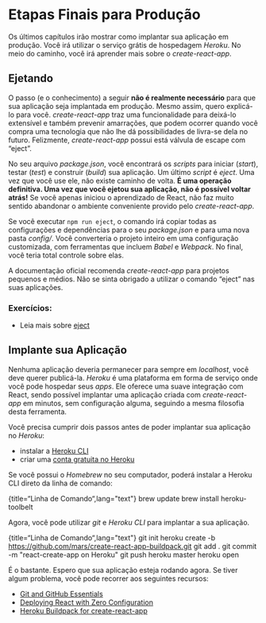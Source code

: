 # Etapas Finais para Produção

Os últimos capítulos irão mostrar como implantar sua aplicação em produção. Você irá utilizar o serviço grátis de hospedagem _Heroku_. No meio do caminho, você irá aprender mais sobre o _create-react-app_.

## Ejetando

O passo (e o conhecimento) a seguir **não é realmente necessário** para que sua aplicação seja implantada em produção. Mesmo assim, quero explicá-lo para você. _create-react-app_ traz uma funcionalidade para deixá-lo extensível e também prevenir amarrações, que podem ocorrer quando você compra uma tecnologia que não lhe dá possibilidades de livra-se dela no futuro. Felizmente, _create-react-app_ possui está válvula de escape com “eject”.

No seu arquivo _package.json_, você encontrará os _scripts_ para iniciar (_start_), testar (_test_) e construir (_build_) sua aplicação. Um último _script_ é _eject_. Uma vez que você use ele, não existe caminho de volta. **É uma operação definitiva. Uma vez que você ejetou sua aplicação, não é possível voltar atrás!** Se você apenas iniciou o aprendizado de React, não faz muito sentido abandonar o ambiente conveniente provido pelo _create-react-app_.

Se você executar `npm run eject`, o comando irá copiar todas as configurações e dependências para o seu _package.json_ e para uma nova pasta _config/_. Você converteria o projeto inteiro em uma configuração customizada, com ferramentas que incluem _Babel_ e _Webpack_. No final, você teria total controle sobre elas.

A documentação oficial recomenda *create-react-app* para projetos pequenos e médios. Não se sinta obrigado a utilizar o comando “eject” nas suas aplicações.

### Exercícios:

* Leia mais sobre [eject][1]

## Implante sua Aplicação

Nenhuma aplicação deveria permanecer para sempre em _localhost_, você deve querer publicá-la. _Heroku_ é uma plataforma em forma de serviço onde você pode hospedar seus _apps_. Ele oferece uma suave integração com React, sendo possível implantar uma aplicação criada com _create-react-app_ em minutos, sem configuração alguma, seguindo a mesma filosofia desta ferramenta.

Você precisa cumprir dois passos antes de poder implantar sua aplicação no _Heroku_:

* instalar a [Heroku CLI][2]
* criar uma [conta gratuita no Heroku][3]

Se você possui o _Homebrew_ no seu computador, poderá instalar a Heroku CLI direto da linha de comando:

{title=“Linha de Comando“,lang="text"}
    brew update
    brew install heroku-toolbelt

Agora, você pode utilizar _git_ e _Heroku CLI_ para implantar a sua aplicação.

{title=“Linha de Comando“,lang="text"}
    git init
    heroku create -b https://github.com/mars/create-react-app-buildpack.git
    git add .
    git commit -m "react-create-app on Heroku"
    git push heroku master
    heroku open

É o bastante. Espero que sua aplicação esteja rodando agora. Se tiver algum problema, você pode recorrer aos seguintes recursos:

* [Git and GitHub Essentials][4]
* [Deploying React with Zero Configuration][5]
* [Heroku Buildpack for create-react-app][6]

[1]:	https://github.com/facebookincubator/create-react-app#converting-to-a-custom-setup
[2]:	https://devcenter.heroku.com/articles/heroku-command-line
[3]:	https://www.heroku.com/
[4]:	https://www.robinwieruch.de/git-essential-commands/
[5]:	https://blog.heroku.com/deploying-react-with-zero-configuration
[6]:	https://github.com/mars/create-react-app-buildpack